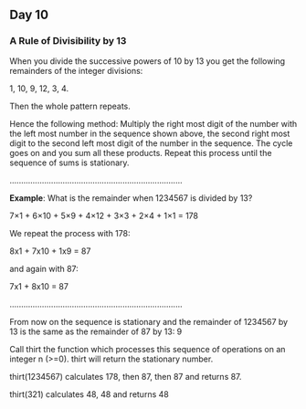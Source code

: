 ## Day 10 ##
### A Rule of Divisibility by 13 ###

When you divide the successive powers of 10 by 13 you get the following remainders of the integer divisions:

1, 10, 9, 12, 3, 4.

Then the whole pattern repeats.

Hence the following method: Multiply the right most digit of the number with the left most number in the sequence shown above, the second right most digit to the second left most digit of the number in the sequence. The cycle goes on and you sum all these products. Repeat this process until the sequence of sums is stationary.

...........................................................................

**Example**: What is the remainder when 1234567 is divided by 13?

7×1 + 6×10 + 5×9 + 4×12 + 3×3 + 2×4 + 1×1 = 178

We repeat the process with 178:

8x1 + 7x10 + 1x9 = 87

and again with 87:

7x1 + 8x10 = 87

...........................................................................

From now on the sequence is stationary and the remainder of 1234567 by 13 is the same as the remainder of 87 by 13: 9

Call thirt the function which processes this sequence of operations on an integer n (>=0). thirt will return the stationary number.

thirt(1234567) calculates 178, then 87, then 87 and returns 87.

thirt(321) calculates 48, 48 and returns 48
